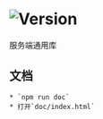 # ![Version](https://img.shields.io/badge/version-10.73.27-green.svg)

服务端通用库

## 文档
    * `npm run doc`
    * 打开`doc/index.html`